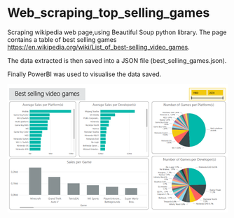 # Web_scraping_top_selling_games

Scraping wikipedia web page,using Beautiful Soup python library. The page contains a table of best selling games https://en.wikipedia.org/wiki/List_of_best-selling_video_games.

The data extracted is then saved into a JSON file (best_selling_games.json).

Finally PowerBI was used to visualise the data saved.

![Alt text](/PowerBI_report/best_selling_games_pbi_report.png?raw=true "best selling games")
